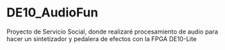 # DE10_AudioFun
Proyecto de Servicio Social, donde realizaré procesamiento de audio para hacer un sintetizador y pedalera de efectos con la FPGA DE10-Lite
